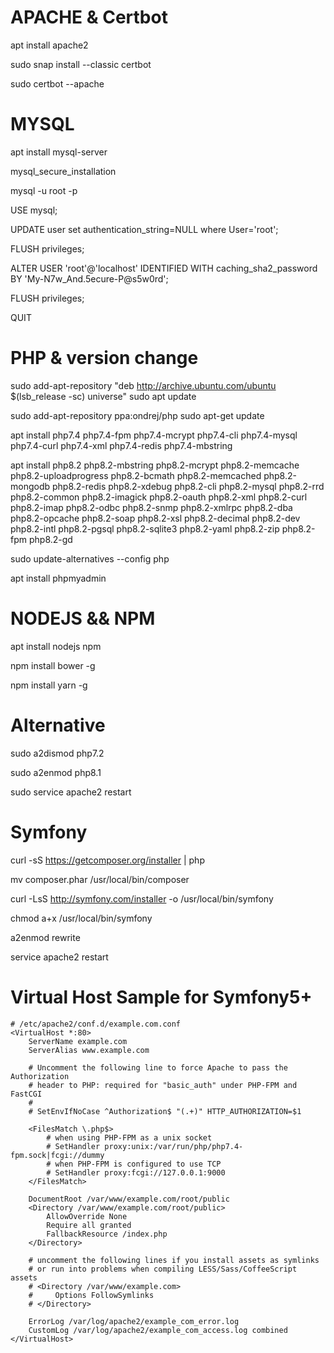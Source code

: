 # APACHE & Certbot

apt install apache2 

sudo snap install --classic certbot

sudo certbot --apache

# MYSQL

apt install mysql-server

mysql_secure_installation

mysql -u root -p

USE mysql;

UPDATE user set authentication_string=NULL where User='root';

FLUSH privileges;

ALTER USER 'root'@'localhost' IDENTIFIED WITH caching_sha2_password BY 'My-N7w_And.5ecure-P@s5w0rd';

FLUSH privileges;

QUIT
 
# PHP & version change

sudo add-apt-repository "deb http://archive.ubuntu.com/ubuntu $(lsb_release -sc) universe"
sudo apt update

sudo add-apt-repository ppa:ondrej/php
sudo apt-get update 

apt install php7.4 php7.4-fpm php7.4-mcrypt php7.4-cli php7.4-mysql php7.4-curl php7.4-xml php7.4-redis php7.4-mbstring

apt install php8.2 php8.2-mbstring php8.2-mcrypt php8.2-memcache php8.2-uploadprogress php8.2-bcmath php8.2-memcached php8.2-mongodb php8.2-redis php8.2-xdebug php8.2-cli php8.2-mysql php8.2-rrd php8.2-common php8.2-imagick php8.2-oauth php8.2-xml php8.2-curl php8.2-imap php8.2-odbc php8.2-snmp php8.2-xmlrpc php8.2-dba php8.2-opcache php8.2-soap php8.2-xsl php8.2-decimal php8.2-dev php8.2-intl php8.2-pgsql php8.2-sqlite3 php8.2-yaml php8.2-zip php8.2-fpm php8.2-gd 

sudo update-alternatives --config php

apt install phpmyadmin

# NODEJS && NPM

apt install nodejs npm

npm install bower -g

npm install yarn -g
 
# Alternative 

sudo a2dismod php7.2

sudo a2enmod php8.1

sudo service apache2 restart


# Symfony 

curl -sS https://getcomposer.org/installer | php

mv composer.phar /usr/local/bin/composer 

curl -LsS http://symfony.com/installer -o /usr/local/bin/symfony

chmod a+x /usr/local/bin/symfony

a2enmod rewrite

service apache2 restart


# Virtual Host Sample for Symfony5+

```
# /etc/apache2/conf.d/example.com.conf
<VirtualHost *:80>
    ServerName example.com
    ServerAlias www.example.com

    # Uncomment the following line to force Apache to pass the Authorization
    # header to PHP: required for "basic_auth" under PHP-FPM and FastCGI
    #
    # SetEnvIfNoCase ^Authorization$ "(.+)" HTTP_AUTHORIZATION=$1

    <FilesMatch \.php$>
        # when using PHP-FPM as a unix socket
        # SetHandler proxy:unix:/var/run/php/php7.4-fpm.sock|fcgi://dummy
        # when PHP-FPM is configured to use TCP
        # SetHandler proxy:fcgi://127.0.0.1:9000
    </FilesMatch>

    DocumentRoot /var/www/example.com/root/public
    <Directory /var/www/example.com/root/public>
        AllowOverride None
        Require all granted
        FallbackResource /index.php
    </Directory>

    # uncomment the following lines if you install assets as symlinks
    # or run into problems when compiling LESS/Sass/CoffeeScript assets
    # <Directory /var/www/example.com>
    #     Options FollowSymlinks
    # </Directory>

    ErrorLog /var/log/apache2/example_com_error.log
    CustomLog /var/log/apache2/example_com_access.log combined
</VirtualHost>
```
